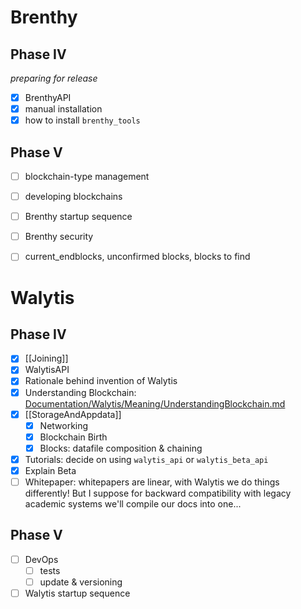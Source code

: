 # Brenthy
## Phase IV
_preparing for release_
- [x] BrenthyAPI
- [x] manual installation
- [x] how to install `brenthy_tools`

## Phase V
- [ ] blockchain-type management
- [ ] developing blockchains
- [ ] Brenthy startup sequence
- [ ] Brenthy security
- [ ] current_endblocks, unconfirmed blocks, blocks to find


# Walytis
## Phase IV
- [X] [[Joining]]
- [x] WalytisAPI
- [x] Rationale behind invention of Walytis
- [x] Understanding Blockchain: [Documentation/Walytis/Meaning/UnderstandingBlockchain.md](/Documentation/Walytis/Meaning/UnderstandingBlockchain.md)
- [x] [[StorageAndAppdata]]
	- [x] Networking
	- [x] Blockchain Birth
	- [x] Blocks: datafile composition & chaining
- [x] Tutorials: decide on using `walytis_api` or `walytis_beta_api`
- [x] Explain Beta
- [ ] Whitepaper: whitepapers are linear, with Walytis we do things differently! But I suppose for backward compatibility with legacy academic systems we'll compile our docs into one...

## Phase V
- [ ] DevOps
	- [ ] tests
	- [ ] update & versioning
- [ ] Walytis startup sequence